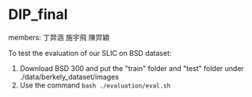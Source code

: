 # DIP_final

members: 丁羿涵 施宇飛 陳羿穎


To test the evaluation of our SLIC on BSD dataset:
1. Download BSD 300 and put the "train" folder and "test" folder under ./data/berkely_dataset/images
2. Use the command ```bash ./evaluation/eval.sh```

